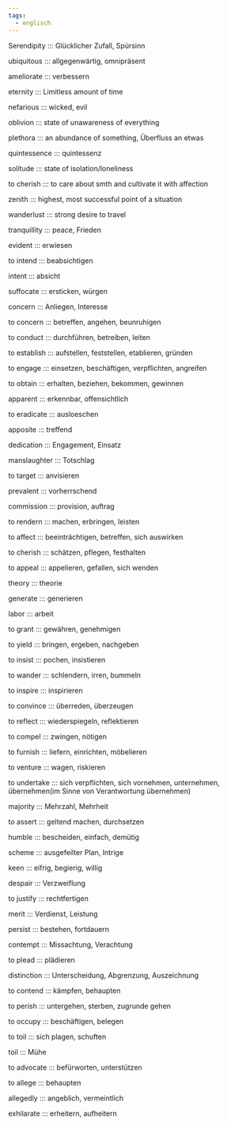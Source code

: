 ```yaml
---
tags:
  - englisch
---
```

Serendipity ::: Glücklicher Zufall, Spürsinn

<!--SR:!2024-10-02,68,312-->

ubiquitous ::: allgegenwärtig, omnipräsent
<!--SR:!2000-01-01,1,250!2024-09-29,4,270-->

<!--SR:!2025-06-01,251,330-->

ameliorate ::: verbessern

<!--SR:!2024-10-05,19,382-->

eternity ::: Limitless amount of time

<!--SR:!2025-05-23,245,332-->

nefarious ::: wicked, evil

<!--SR:!2024-10-02,68,312-->

oblivion ::: state of unawareness of everything

<!--SR:!2025-02-19,164,312-->

plethora ::: an abundance of something, Überfluss an etwas

<!--SR:!2024-10-04,67,317-->

quintessence ::: quintessenz

<!--SR:!2025-05-26,249,332-->

solitude ::: state of isolation/loneliness
<!--SR:!2000-01-01,1,250!2024-09-29,4,270-->

<!--SR:!2025-05-09,235,330-->

to cherish ::: to care about smth and cultivate it with affection
<!--SR:!2000-01-01,1,250!2024-09-29,4,270-->

<!--SR:!2025-06-17,266,337-->

zenith ::: highest, most successful point of a situation
<!--SR:!2000-01-01,1,250!2024-09-29,4,270-->

<!--SR:!2025-04-13,210,325-->

wanderlust ::: strong desire to travel

<!--SR:!2025-06-07,257,337-->

tranquillity ::: peace, Frieden

<!--SR:!2025-03-30,202,312-->

evident ::: erwiesen
<!--SR:!2024-09-29,4,270!2000-01-01,1,250-->

<!--SR:!2024-10-26,71,352-->

to intend ::: beabsichtigen

<!--SR:!2024-10-21,68,352-->

intent ::: absicht
<!--SR:!2024-09-29,4,270!2000-01-01,1,250-->

<!--SR:!2024-10-20,67,352-->

suffocate ::: ersticken, würgen
<!--SR:!2024-09-29,4,270!2000-01-01,1,250-->

<!--SR:!2024-10-27,72,352-->

concern ::: Anliegen, Interesse
<!--SR:!2024-09-29,4,270!2000-01-01,1,250-->

<!--SR:!2024-10-10,55,318-->

to concern ::: betreffen, angehen, beunruhigen

<!--SR:!2024-12-15,98,318-->

to conduct ::: durchführen, betreiben, leiten

<!--SR:!2024-10-10,59,332-->

to establish ::: aufstellen, feststellen, etablieren, gründen

<!--SR:!2025-01-21,134,358-->

to engage ::: einsetzen, beschäftigen, verpflichten, angreifen
<!--SR:!2024-09-28,3,250!2000-01-01,1,250-->

<!--SR:!2024-10-04,26,272-->

to obtain ::: erhalten, beziehen, bekommen, gewinnen

<!--SR:!2024-11-16,54,312-->

apparent ::: erkennbar, offensichtlich
<!--SR:!2000-01-01,1,250!2024-09-29,4,270-->

<!--SR:!2024-10-12,59,332-->

to eradicate ::: ausloeschen

<!--SR:!2024-10-06,19,382-->

apposite ::: treffend

<!--SR:!2024-10-09,19,364-->

dedication ::: Engagement, Einsatz

<!--SR:!2024-10-01,15,363-->

manslaughter ::: Totschlag

<!--SR:!2024-10-09,22,383-->

to target ::: anvisieren
<!--SR:!2024-09-29,4,270!2000-01-01,1,250-->

<!--SR:!2024-10-13,23,384-->

prevalent ::: vorherrschend

<!--SR:!2024-10-24,31,384-->

commission ::: provision, auftrag

<!--SR:!2024-10-07,56,338-->

to rendern ::: machen, erbringen, leisten

<!--SR:!2024-12-03,86,357-->

to affect ::: beeinträchtigen, betreffen, sich auswirken

<!--SR:!2024-11-10,85,352-->

to cherish ::: schätzen, pflegen, festhalten

<!--SR:!2024-10-27,72,352-->

to appeal ::: appelieren, gefallen, sich wenden

<!--SR:!2024-12-08,90,318-->

theory ::: theorie

<!--SR:!2024-12-04,87,368-->

generate ::: generieren
<!--SR:!2024-09-29,4,270!2000-01-01,1,250-->

<!--SR:!2024-12-13,95,368-->

labor ::: arbeit

<!--SR:!2024-12-12,95,368-->

to grant ::: gewähren, genehmigen

<!--SR:!2024-11-03,78,358-->

to yield ::: bringen, ergeben, nachgeben

<!--SR:!2024-10-24,45,298-->

to insist ::: pochen, insistieren

<!--SR:!2024-12-06,89,358-->

to wander ::: schlendern, irren, bummeln
<!--SR:!2000-01-01,1,250!2024-09-29,4,270-->

<!--SR:!2024-10-30,75,358-->

to inspire ::: inspirieren

<!--SR:!2024-11-08,83,358-->

to convince ::: überreden, überzeugen
<!--SR:!2000-01-01,1,250!2024-09-29,4,270-->

<!--SR:!2024-12-06,88,368-->

to reflect ::: wiederspiegeln, reflektieren

<!--SR:!2024-12-10,92,358-->

to compel ::: zwingen, nötigen

<!--SR:!2024-09-26,47,338-->

to furnish ::: liefern, einrichten, möbelieren

<!--SR:!2024-11-28,81,368-->

to venture ::: wagen, riskieren

<!--SR:!2024-11-28,80,368-->

to undertake ::: sich verpflichten, sich vornehmen, unternehmen, übernehmen(im Sinne von Verantwortung übernehmen)

<!--SR:!2024-12-04,82,278-->

majority ::: Mehrzahl, Mehrheit

<!--SR:!2024-12-02,85,368-->

to assert ::: geltend machen, durchsetzen

<!--SR:!2024-09-27,10,278-->

humble ::: bescheiden, einfach, demütig

<!--SR:!2024-11-02,77,358-->

scheme ::: ausgefeilter Plan, Intrige
<!--SR:!2000-01-01,1,250!2024-09-29,4,270-->

<!--SR:!2024-11-29,82,368-->

keen ::: eifrig, begierig, willig

<!--SR:!2025-01-17,130,348-->

despair ::: Verzweiflung

<!--SR:!2024-11-27,79,368-->

to justify ::: rechtfertigen

<!--SR:!2024-12-01,84,368-->

merit ::: Verdienst, Leistung

<!--SR:!2024-11-07,60,348-->

persist ::: bestehen, fortdauern

<!--SR:!2024-11-01,76,358-->

contempt ::: Missachtung, Verachtung

<!--SR:!2025-03-31,189,348-->

to plead ::: plädieren

<!--SR:!2024-12-09,92,358-->

distinction ::: Unterscheidung, Abgrenzung, Auszeichnung

<!--SR:!2025-04-10,199,358-->

to contend ::: kämpfen, behaupten
<!--SR:!2000-01-01,1,250!2024-09-26,1,230-->

<!--SR:!2024-12-02,85,368-->

to perish ::: untergehen, sterben, zugrunde gehen
<!--SR:!2000-01-01,1,250!2024-09-29,4,270-->

<!--SR:!2024-10-19,25,328-->

to occupy ::: beschäftigen, belegen

<!--SR:!2024-11-02,77,358-->

to toil ::: sich plagen, schuften
<!--SR:!2024-09-29,4,270!2000-01-01,1,250-->

<!--SR:!2024-11-15,67,338-->

toil ::: Mühe
<!--SR:!2000-01-01,1,250!2024-09-29,4,270-->

<!--SR:!2024-12-02,85,358-->

to advocate ::: befürworten, unterstützen

<!--SR:!2024-11-22,75,368-->

to allege ::: behaupten

<!--SR:!2024-12-12,94,368-->

allegedly ::: angeblich, vermeintlich
<!--SR:!2000-01-01,1,250!2024-09-29,4,270-->

<!--SR:!2024-10-01,48,348-->

exhilarate ::: erheitern, aufheitern

<!--SR:!2024-10-25,32,385-->

